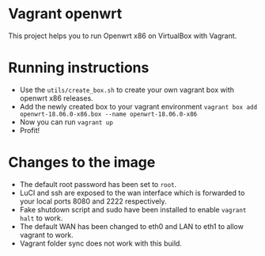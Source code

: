 # Vagrant openwrt

This project helps you to run Openwrt x86 on VirtualBox with Vagrant. 

# Running instructions

* Use the `utils/create_box.sh` to create your own vagrant box with openwrt x86 releases.
* Add the newly created box to your vagrant environment `vagrant box add openwrt-18.06.0-x86.box --name openwrt-18.06.0-x86`
* Now you can run `vagrant up`
* Profit!

# Changes to the image

* The default root password has been set to `root`.
* LuCI and ssh are exposed to the wan interface which is forwarded to your local ports 8080 and 2222 respectively. 
* Fake shutdown script and sudo have been installed to enable `vagrant halt` to work.
* The default WAN has been changed to eth0 and LAN to eth1 to allow vagrant to work.
* Vagrant folder sync does not work with this build.
